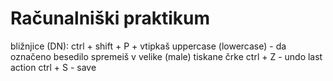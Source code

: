 # Računalniški praktikum
bližnjice (DN): 
ctrl + shift + P + vtipkaš uppercase (lowercase) - da označeno besedilo spremeiš v velike (male) tiskane črke
ctrl + Z - undo last action
ctrl + S - save 
